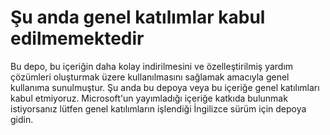 # Şu anda genel katılımlar kabul edilmemektedir

Bu depo, bu içeriğin daha kolay indirilmesini ve özelleştirilmiş yardım çözümleri oluşturmak üzere kullanılmasını sağlamak amacıyla genel kullanıma sunulmuştur.
Şu anda bu depoya veya bu içeriğe genel katılımları kabul etmiyoruz.
Microsoft'un yayımladığı içeriğe katkıda bulunmak istiyorsanız lütfen genel katılımların işlendiği İngilizce sürüm için depoya gidin.
